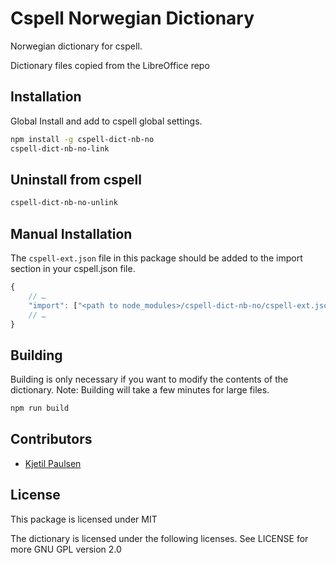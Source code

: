 # Cspell Norwegian Dictionary

Norwegian dictionary for cspell.

Dictionary files copied from the LibreOffice repo

## Installation

Global Install and add to cspell global settings.

```sh
npm install -g cspell-dict-nb-no
cspell-dict-nb-no-link
```

## Uninstall from cspell

```sh
cspell-dict-nb-no-unlink
```

## Manual Installation

The `cspell-ext.json` file in this package should be added to the import section in your cspell.json file.

```javascript
{
    // …
    "import": ["<path to node_modules>/cspell-dict-nb-no/cspell-ext.json"],
    // …
}
```

## Building

Building is only necessary if you want to modify the contents of the dictionary. Note: Building will take a few minutes for large files.

```sh
npm run build
```

## Contributors

- [Kjetil Paulsen](https://github.com/kjetilhp)

## License

This package is licensed under MIT

The dictionary is licensed under the following licenses. See LICENSE for more
GNU GPL version 2.0
